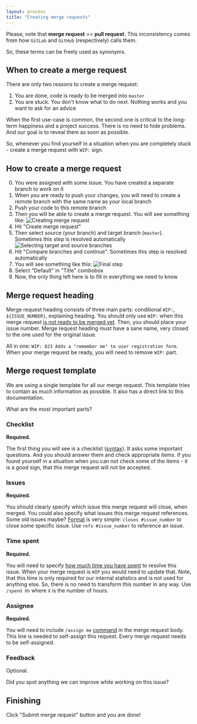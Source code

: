 ```yaml
---
layout: process
title: "Creating merge requests"
---
```


Please, note that **merge request** == **pull request**.
This inconsistency comes from how `GitLab` and `GitHub` (respectively) calls them.

So, these terms can be freely used as synonyms.


## When to create a merge request

There are only two reasons to create a merge request:
1. You are done, code is ready to be merged into `master`
2. You are stuck. You don't know what to do next. Nothing works and you want to ask for an advice

When the first use-case is common, the second one is critical to the long-term happiness and a project success.
There is no need to hide problems. And our goal is to reveal them as soon as possible.

So, whenever you find yourself in a situation when you are completely stuck - create a merge request with `WIP:` sign.


## How to create a merge request

0. You were assigned with some issue. You have created a separate branch to work on it
1. When you are ready to push your changes, you will need to create a remote branch with the same name as your local branch
2. Push your code to this remote branch
3. Then you will be able to create a merge request. You will see something like:
   ![Creating merge request](https://i.imgur.com/rm3TjVM.png)
4. Hit "Create merge request"
5. Then select source (your branch) and target branch (`master`). Sometimes this step is resolved automatically
   ![Selecting target and source branches](https://i.imgur.com/AQqesUs.png)
6. Hit "Compare branches and continue". Sometimes this step is resolved automatically
7. You will see something like this:
   ![Final step](https://i.imgur.com/Wz9vEHK.png)
8. Select "Default" in "Title" combobox
9. Now, the only thing left here is to fill in everything we need to know


## Merge request heading

Merge request heading consists of three main parts: conditional `WIP:`, `${ISSUE_NUMBER}`, explaining heading.
You should only use `WIP:` when this merge request [is not ready to be merged yet](https://wemake.services/meta/rsdp/creating-merge-requests#when-to-create-a-merge-request).
Then, you should place your issue number.
Merge request heading must have a sane name, very closed to the one used for the original issue.

All in one: `WIP: 823 Adds a "remember me" to user registration form`.
When your merge request be ready, you will need to remove `WIP:` part.


## Merge request template

We are using a single template for all our merge request.
This template tries to contain as much information as possible.
It also has a direct link to this documentation.

What are the most important parts?

### Checklist

**Required.**

The first thing you will see is a checklist ([syntax](https://github.com/blog/1825-task-lists-in-all-markdown-documents)).
It asks some important questions.
And you should answer them and check appropriate items.
If you found yourself in a situation when you can not check some of the items - it is a good sign, that this merge request will not be accepted.

### Issues

**Required.**

You should clearly specify which issue this merge request will close, when merged.
You could also specify what issues this merge request references. Some old issues maybe?
[Format](https://docs.gitlab.com/ee/user/project/issues/closing_issues.html#via-merge-request) is very simple: `closes #issue_number` to close some specific issue. Use `refs #issue_number` to reference an issue.

### Time spent

**Required.**

You will need to specify [how much time you have spent](https://docs.gitlab.com/ee/workflow/time_tracking.html) to resolve this issue.
When your merge request is `WIP` you would need to update that.
Note, that this time is only required for our internal statistics and is not used for anything else.
So, there is no need to transform this number in any way.
Use `/spend Xh` where `X` is the number of hours.

### Assignee

**Required.**

You will need to include `/assign me` [command](https://docs.gitlab.com/ee/user/project/quick_actions.html) in the merge request body.
This line is needed to self-assign this request. Every merge request needs to be self-assigned.

### Feedback

Optional.

Did you spot anything we can improve while working on this issue?


## Finishing

Click "Submit merge request" button and you are done!
